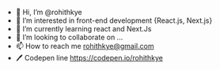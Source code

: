 - 👋 Hi, I’m @rohithkye
- 👀 I’m interested in front-end development {React.js, Next.js}
- 🌱 I’m currently learning react and Next.Js
- 💞️ I’m looking to collaborate on ...
- 📫 How to reach me rohithkye@gmail.com
- 🖊️ Codepen line https://codepen.io/rohithkye

<!---
rohithkye/rohithkye is a ✨ special ✨ repository because its `README.md` (this file) appears on your GitHub profile.
You can click the Preview link to take a look at your changes.
--->
